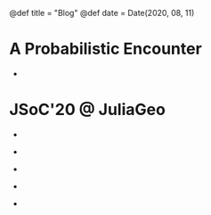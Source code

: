 @def title = "Blog"
@def date = Date(2020, 08, 11)

# A Probabilistic Encounter

* ~~~<a href="/blog_pages/ibmq">Birth of IBMQJulia.jl</a>~~~

# JSoC'20 @ JuliaGeo

* ~~~<a href="/blog_pages/proposal">Project Plan</a>~~~
* ~~~<a href="/blog_pages/workflow">Workflow</a>~~~
* ~~~<a href="/blog_pages/misc">Side Quests</a>~~~
* ~~~<a href="/blog_pages/implementation">Implementation(Final output)</a>~~~
* ~~~<a href="https://discourse.julialang.org/t/moving-to-geometrybasics/40861">Discussion on Julia Discourse</a>~~~

